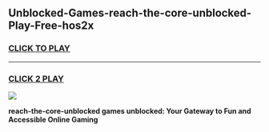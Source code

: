 
## Unblocked-Games-reach-the-core-unblocked-Play-Free-hos2x
<h3>
<a href="https://premium76.site?title=reach-the-core-unblocked&ref=09A">CLICK TO PLAY</a></h3>
<hr>

<h3>
<a href="https://premium76.site?title=reach-the-core-unblocked&ref=09A">CLICK 2 PLAY</a>
  
</h3>

<a href="https://premium76.site?title=reach-the-core-unblocked&ref=09A"><img src="https://clearcache.store/games.png"></a>


**reach-the-core-unblocked games unblocked: Your Gateway to Fun and Accessible Online Gaming**
